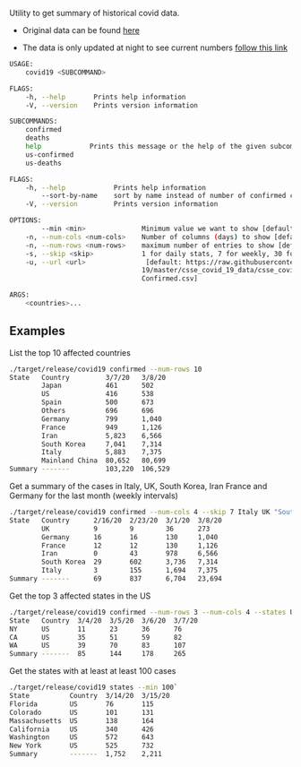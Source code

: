 Utility to get summary of historical covid data.
- Original data can be found [here](https://raw.githubusercontent.com/CSSEGISandData/COVID-19/master/csse_covid_19_data/csse_covid_19_time_series/time_series_19-covid-Confirmed.csv)

- The data is only updated at night to see current numbers [follow this link](https://www.arcgis.com/apps/opsdashboard/index.html)

```sh
USAGE:
    covid19 <SUBCOMMAND>

FLAGS:
    -h, --help       Prints help information
    -V, --version    Prints version information

SUBCOMMANDS:
    confirmed
    deaths
    help            Prints this message or the help of the given subcommand(s)
    us-confirmed
    us-deaths
```

```sh
FLAGS:
    -h, --help            Prints help information
        --sort-by-name    sort by name instead of number of confirmed cases
    -V, --version         Prints version information

OPTIONS:
        --min <min>              Minimum value we want to show [default: 0]
    -n, --num-cols <num-cols>    Number of columns (days) to show [default: 2]
    -n, --num-rows <num-rows>    maximum number of entries to show [default: 100]
    -s, --skip <skip>            1 for daily stats, 7 for weekly, 30 for monthly [default: 1]
    -u, --url <url>               [default: https://raw.githubusercontent.com/CSSEGISandData/COVID-
                                 19/master/csse_covid_19_data/csse_covid_19_time_series/time_series_19-covid-
                                 Confirmed.csv]

ARGS:
    <countries>...
```

## Examples
List the top 10 affected countries
```sh
./target/release/covid19 confirmed --num-rows 10
State   Country         3/7/20   3/8/20
        Japan           461      502
        US              416      538
        Spain           500      673
        Others          696      696
        Germany         799      1,040
        France          949      1,126
        Iran            5,823    6,566
        South Korea     7,041    7,314
        Italy           5,883    7,375
        Mainland China  80,652   80,699
Summary -------         103,220  106,529
```

Get a summary of the cases in Italy, UK, South Korea, Iran France and Germany for the last month (weekly intervals)
```sh
./target/release/covid19 confirmed --num-cols 4 --skip 7 Italy UK "South Korea" Iran France Germany
State   Country      2/16/20  2/23/20  3/1/20  3/8/20
        UK           9        9        36      273
        Germany      16       16       130     1,040
        France       12       12       130     1,126
        Iran         0        43       978     6,566
        South Korea  29       602      3,736   7,314
        Italy        3        155      1,694   7,375
Summary -------      69       837      6,704   23,694
```


Get the top 3 affected states in the US
```sh
./target/release/covid19 confirmed --num-rows 3 --num-cols 4 --states US
State   Country  3/4/20  3/5/20  3/6/20  3/7/20
NY      US       11      23      36      76
CA      US       35      51      59      82
WA      US       39      70      83      107
Summary -------  85      144     178     265
```


Get the states with at least at least 100 cases
```sh
./target/release/covid19 states --min 100`
State          Country  3/14/20  3/15/20
Florida        US       76       115
Colorado       US       101      131
Massachusetts  US       138      164
California     US       340      426
Washington     US       572      643
New York       US       525      732
Summary        -------  1,752    2,211
```
